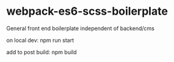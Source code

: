 # webpack-es6-scss-boilerplate
General front end boilerplate independent of backend/cms

on local dev:
npm run start

add to post build:
npm build
